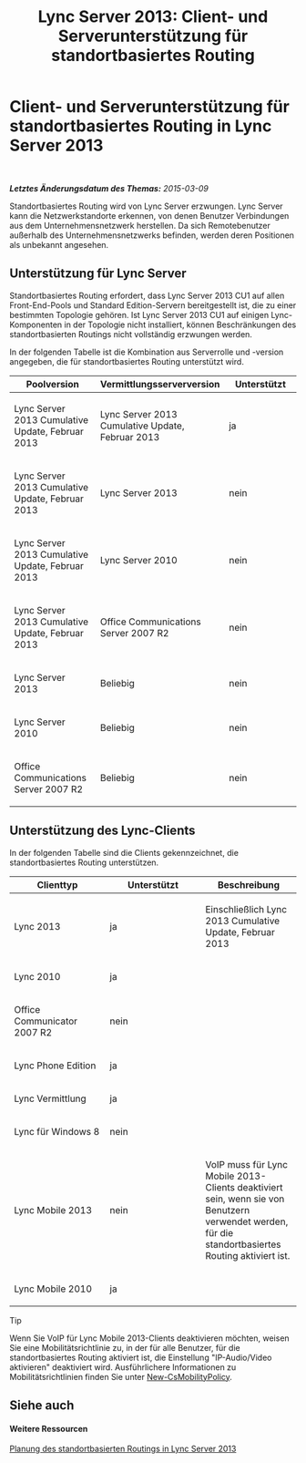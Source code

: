 ﻿---
title: 'Lync Server 2013: Client- und Serverunterstützung für standortbasiertes Routing'
TOCTitle: Client- und Serverunterstützung für standortbasiertes Routing
ms:assetid: 26c2ca3d-026d-4dd7-94fa-15ebb4406953
ms:mtpsurl: https://technet.microsoft.com/de-de/library/JJ994024(v=OCS.15)
ms:contentKeyID: 52056307
ms.date: 05/19/2016
mtps_version: v=OCS.15
ms.translationtype: HT
---

# Client- und Serverunterstützung für standortbasiertes Routing in Lync Server 2013

 

_**Letztes Änderungsdatum des Themas:** 2015-03-09_

Standortbasiertes Routing wird von Lync Server erzwungen. Lync Server kann die Netzwerkstandorte erkennen, von denen Benutzer Verbindungen aus dem Unternehmensnetzwerk herstellen. Da sich Remotebenutzer außerhalb des Unternehmensnetzwerks befinden, werden deren Positionen als unbekannt angesehen.

## Unterstützung für Lync Server

Standortbasiertes Routing erfordert, dass Lync Server 2013 CU1 auf allen Front-End-Pools und Standard Edition-Servern bereitgestellt ist, die zu einer bestimmten Topologie gehören. Ist Lync Server 2013 CU1 auf einigen Lync-Komponenten in der Topologie nicht installiert, können Beschränkungen des standortbasierten Routings nicht vollständig erzwungen werden.

In der folgenden Tabelle ist die Kombination aus Serverrolle und -version angegeben, die für standortbasiertes Routing unterstützt wird.


<table>
<colgroup>
<col style="width: 33%" />
<col style="width: 33%" />
<col style="width: 33%" />
</colgroup>
<thead>
<tr class="header">
<th>Poolversion</th>
<th>Vermittlungsserverversion</th>
<th>Unterstützt</th>
</tr>
</thead>
<tbody>
<tr class="odd">
<td><p>Lync Server 2013 Cumulative Update, Februar 2013</p></td>
<td><p>Lync Server 2013 Cumulative Update, Februar 2013</p></td>
<td><p>ja</p></td>
</tr>
<tr class="even">
<td><p>Lync Server 2013 Cumulative Update, Februar 2013</p></td>
<td><p>Lync Server 2013</p></td>
<td><p>nein</p></td>
</tr>
<tr class="odd">
<td><p>Lync Server 2013 Cumulative Update, Februar 2013</p></td>
<td><p>Lync Server 2010</p></td>
<td><p>nein</p></td>
</tr>
<tr class="even">
<td><p>Lync Server 2013 Cumulative Update, Februar 2013</p></td>
<td><p>Office Communications Server 2007 R2</p></td>
<td><p>nein</p></td>
</tr>
<tr class="odd">
<td><p>Lync Server 2013</p></td>
<td><p>Beliebig</p></td>
<td><p>nein</p></td>
</tr>
<tr class="even">
<td><p>Lync Server 2010</p></td>
<td><p>Beliebig</p></td>
<td><p>nein</p></td>
</tr>
<tr class="odd">
<td><p>Office Communications Server 2007 R2</p></td>
<td><p>Beliebig</p></td>
<td><p>nein</p></td>
</tr>
</tbody>
</table>


## Unterstützung des Lync-Clients

In der folgenden Tabelle sind die Clients gekennzeichnet, die standortbasiertes Routing unterstützen.


<table>
<colgroup>
<col style="width: 33%" />
<col style="width: 33%" />
<col style="width: 33%" />
</colgroup>
<thead>
<tr class="header">
<th>Clienttyp</th>
<th>Unterstützt</th>
<th>Beschreibung</th>
</tr>
</thead>
<tbody>
<tr class="odd">
<td><p>Lync 2013</p></td>
<td><p>ja</p></td>
<td><p>Einschließlich Lync 2013 Cumulative Update, Februar 2013</p></td>
</tr>
<tr class="even">
<td><p>Lync 2010</p></td>
<td><p>ja</p></td>
<td> </td>
</tr>
<tr class="odd">
<td><p>Office Communicator 2007 R2</p></td>
<td><p>nein</p></td>
<td> </td>
</tr>
<tr class="even">
<td><p>Lync Phone Edition</p></td>
<td><p>ja</p></td>
<td> </td>
</tr>
<tr class="odd">
<td><p>Lync Vermittlung</p></td>
<td><p>ja</p></td>
<td> </td>
</tr>
<tr class="even">
<td><p>Lync für Windows 8</p></td>
<td><p>nein</p></td>
<td> </td>
</tr>
<tr class="odd">
<td><p>Lync Mobile 2013</p></td>
<td><p>nein</p></td>
<td><p>VoIP muss für Lync Mobile 2013-Clients deaktiviert sein, wenn sie von Benutzern verwendet werden, für die standortbasiertes Routing aktiviert ist.</p></td>
</tr>
<tr class="even">
<td><p>Lync Mobile 2010</p></td>
<td><p>ja</p></td>
<td> </td>
</tr>
</tbody>
</table>

  


> [!TIP]
> Wenn Sie VoIP für Lync Mobile 2013-Clients deaktivieren möchten, weisen Sie eine Mobilitätsrichtlinie zu, in der für alle Benutzer, für die standortbasiertes Routing aktiviert ist, die Einstellung "IP-Audio/Video aktivieren" deaktiviert wird. Ausführlichere Informationen zu Mobilitätsrichtlinien finden Sie unter <A href="new-csmobilitypolicy.md">New-CsMobilityPolicy</A>.



## Siehe auch

#### Weitere Ressourcen

[Planung des standortbasierten Routings in Lync Server 2013](lync-server-2013-planning-for-location-based-routing.md)

